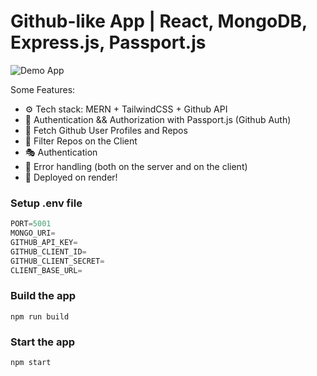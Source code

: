 # Github-like App | React, MongoDB, Express.js, Passport.js

![Demo App](https://i.postimg.cc/T3m00YXq/Screenshot-2024-05-08-at-8-29-10-PM.png)

Some Features:

-   ⚙️ Tech stack: MERN + TailwindCSS + Github API
-   🔑 Authentication && Authorization with Passport.js (Github Auth)
-   👾 Fetch Github User Profiles and Repos
-   🚀 Filter Repos on the Client
-   🎭 Authentication
-   🐛 Error handling (both on the server and on the client)
-   🎃 Deployed on render!


### Setup .env file

```js
PORT=5001
MONGO_URI=
GITHUB_API_KEY=
GITHUB_CLIENT_ID=
GITHUB_CLIENT_SECRET=
CLIENT_BASE_URL=
```

### Build the app

```shell
npm run build
```

### Start the app

```shell
npm start
```
